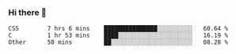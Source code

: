 ### Hi there 👋

<!--
**WShiBin/WShiBin** is a ✨ _special_ ✨ repository because its `README.md` (this file) appears on your GitHub profile.

Here are some ideas to get you started:

- 🔭 I’m currently working on ...
- 🌱 I’m currently learning ...
- 👯 I’m looking to collaborate on ...
- 🤔 I’m looking for help with ...
- 💬 Ask me about ...
- 📫 How to reach me: ...
- 😄 Pronouns: ...
- ⚡ Fun fact: ...
-->

<!--START_SECTION:waka-->

```text
CSS        7 hrs 6 mins    ███████████████░░░░░░░░░░   60.64 %
C          1 hr 53 mins    ████░░░░░░░░░░░░░░░░░░░░░   16.19 %
Other      58 mins         ██░░░░░░░░░░░░░░░░░░░░░░░   08.28 %
```

<!--END_SECTION:waka-->
